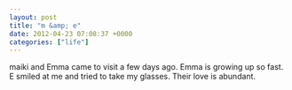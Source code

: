 ```yaml
---
layout: post
title: "m &amp; e"
date: 2012-04-23 07:08:37 +0000
categories: ["life"]
---
```


maiki and Emma came to visit a few days ago. Emma is growing up so fast. E smiled at me and tried to take my glasses. Their love is abundant.